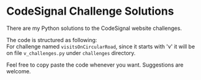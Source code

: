 # CodeSignal Challenge Solutions

There are my Python solutions to the CodeSignal website challenges.

The code is structured as following:  
For challenge named ```visitsOnCircularRoad```, since it starts with 'v' it will be on file ```v_challenges.py``` 
under ```challenges``` directory.  

Feel free to copy paste the code whenever you want. Suggestions are welcome.
